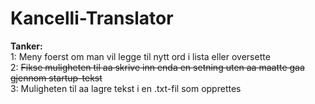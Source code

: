 # Kancelli-Translator


<b>Tanker:</b> \
1: Meny foerst om man vil legge til nytt ord i lista eller oversette \
2: <s>Fikse muligheten til aa skrive inn enda en setning uten aa maatte gaa gjennom startup-tekst </s> \
3: Muligheten til aa lagre tekst i en .txt-fil som opprettes
